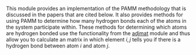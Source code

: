 This module provides an implementation of the PAMM methodology that is discussed in the papers that are cited below.
It also provides methods for using PAMM to determine how many hydrogen bonds each of the atoms in the system participate within.
These methods for determining which atoms are hydrogen bonded use the functionality from the [adjmat](module_adjmat.md) module 
and thus allow you to calculate an matrix in which element $i,j$ tells you if there is a hydrogen bond between atom $i$ and atom $j$.
